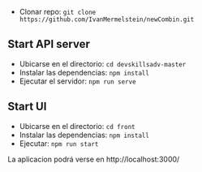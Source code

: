 
* Clonar repo: `git clone https://github.com/IvanMermelstein/newCombin.git`
## Start API server
* Ubicarse en el directorio: `cd devskillsadv-master`
* Instalar las dependencias: `npm install`
* Ejecutar el servidor: `npm run serve`

## Start UI
* Ubicarse en el directorio: `cd front`
* Instalar las dependencias: `npm install`
* Ejecutar: `npm run start`

La aplicacion podrá verse en http://localhost:3000/